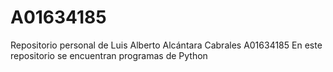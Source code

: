 # A01634185
Repositorio personal de Luis Alberto Alcántara Cabrales A01634185
En este repositorio se encuentran programas de Python
